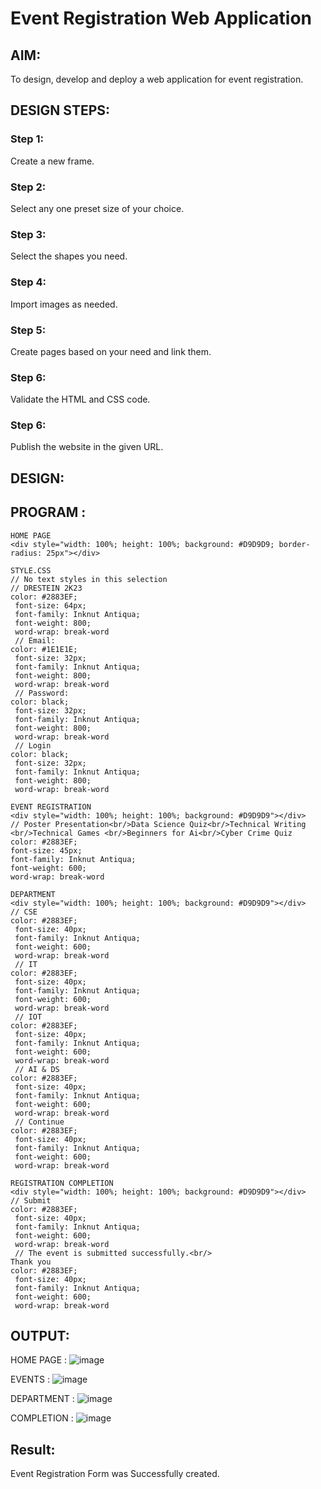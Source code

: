 # Event Registration Web Application

## AIM:
To design, develop and deploy a web application for event registration.

## DESIGN STEPS:

### Step 1: 
Create a new frame.

### Step 2:
Select any one preset size of your choice.

### Step 3:
Select the shapes you need.

### Step 4:
Import images as needed.

### Step 5:
Create pages based on your need and link them.

### Step 6:

Validate the HTML and CSS code.

### Step 6:

Publish the website in the given URL.

## DESIGN:

## PROGRAM :

```
HOME PAGE
<div style="width: 100%; height: 100%; background: #D9D9D9; border-radius: 25px"></div> 

STYLE.CSS
// No text styles in this selection
// DRESTEIN 2K23
color: #2883EF;
 font-size: 64px;
 font-family: Inknut Antiqua;
 font-weight: 800;
 word-wrap: break-word
 // Email:
color: #1E1E1E;
 font-size: 32px;
 font-family: Inknut Antiqua;
 font-weight: 800;
 word-wrap: break-word
 // Password:
color: black;
 font-size: 32px;
 font-family: Inknut Antiqua;
 font-weight: 800;
 word-wrap: break-word
 // Login
color: black;
 font-size: 32px;
 font-family: Inknut Antiqua;
 font-weight: 800;
 word-wrap: break-word
```
 ```
 EVENT REGISTRATION
<div style="width: 100%; height: 100%; background: #D9D9D9"></div>
// Poster Presentation<br/>Data Science Quiz<br/>Technical Writing <br/>Technical Games <br/>Beginners for Ai<br/>Cyber Crime Quiz
color: #2883EF;
 font-size: 45px;
 font-family: Inknut Antiqua;
 font-weight: 600;
 word-wrap: break-word

```
```
DEPARTMENT 
<div style="width: 100%; height: 100%; background: #D9D9D9"></div>
// CSE
color: #2883EF;
 font-size: 40px;
 font-family: Inknut Antiqua;
 font-weight: 600;
 word-wrap: break-word
 // IT
color: #2883EF;
 font-size: 40px;
 font-family: Inknut Antiqua;
 font-weight: 600;
 word-wrap: break-word
 // IOT
color: #2883EF;
 font-size: 40px;
 font-family: Inknut Antiqua;
 font-weight: 600;
 word-wrap: break-word
 // AI & DS
color: #2883EF;
 font-size: 40px;
 font-family: Inknut Antiqua;
 font-weight: 600;
 word-wrap: break-word
 // Continue
color: #2883EF;
 font-size: 40px;
 font-family: Inknut Antiqua;
 font-weight: 600;
 word-wrap: break-word
```
```
REGISTRATION COMPLETION
<div style="width: 100%; height: 100%; background: #D9D9D9"></div>
// Submit
color: #2883EF;
 font-size: 40px;
 font-family: Inknut Antiqua;
 font-weight: 600;
 word-wrap: break-word
 // The event is submitted successfully.<br/>                     Thank you
color: #2883EF;
 font-size: 40px;
 font-family: Inknut Antiqua;
 font-weight: 600;
 word-wrap: break-word
```

## OUTPUT:
HOME PAGE :
![image](https://github.com/ILAIYADEEPAN/event-registration/assets/147473334/32dec43e-e80a-48a3-b852-4e22d8b4fc07)

EVENTS :
![image](https://github.com/ILAIYADEEPAN/event-registration/assets/147473334/2aac7d5d-07cd-48be-829d-817c338dccb8)

DEPARTMENT :
![image](https://github.com/ILAIYADEEPAN/event-registration/assets/147473334/017dfc33-0cce-41d5-b4dd-3877da9dc1d3)

COMPLETION :
![image](https://github.com/ILAIYADEEPAN/event-registration/assets/147473334/9d24603a-71ce-4e5d-9709-d326f7698b43)

## Result:
Event Registration Form was Successfully created.

